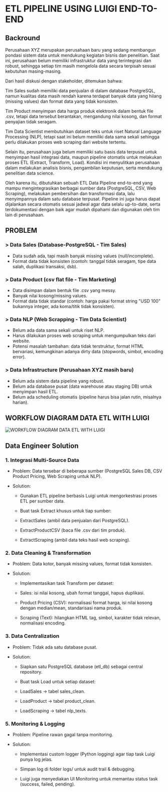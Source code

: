  # ETL PIPELINE USING LUIGI END-TO-END

## Backround
Perusahaan XYZ merupakan perusahaan baru yang sedang membangun pondasi sistem data untuk mendukung kegiatan bisnis dan penelitian. Saat ini, perusahaan belum memiliki infrastruktur data yang terintegrasi dan robust, sehingga setiap tim masih mengelola data secara terpisah sesuai kebutuhan masing-masing.

Dari hasil diskusi dengan stakeholder, ditemukan bahwa:

Tim Sales sudah memiliki data penjualan di dalam database PostgreSQL, namun kualitas data masih rendah karena terdapat banyak data yang hilang (missing values) dan format data yang tidak konsisten.

Tim Product menyimpan data harga produk elektronik dalam bentuk file .csv, tetapi data tersebut berantakan, mengandung nilai kosong, dan format penyajian tidak seragam.

Tim Data Scientist membutuhkan dataset teks untuk riset Natural Language Processing (NLP), tetapi saat ini belum memiliki data sama sekali sehingga perlu dilakukan proses web scraping dari website tertentu.

Selain itu, perusahaan juga belum memiliki satu basis data terpusat untuk menyimpan hasil integrasi data, maupun pipeline otomatis untuk melakukan proses ETL (Extract, Transform, Load). Kondisi ini menyulitkan perusahaan dalam melakukan analisis bisnis, pengambilan keputusan, serta mendukung penelitian data science.

Oleh karena itu, dibutuhkan sebuah ETL Data Pipeline end-to-end yang mampu mengintegrasikan berbagai sumber data (PostgreSQL, CSV, Web Scraping), melakukan pembersihan dan transformasi data, lalu menyimpannya dalam satu database terpusat. Pipeline ini juga harus dapat dijalankan secara otomatis sesuai jadwal agar data selalu up-to-date, serta terdokumentasi dengan baik agar mudah dipahami dan digunakan oleh tim lain di perusahaan.


 ## PROBLEM
 ### > Data Sales (Database-PostgreSQL - Tim Sales)
- Data sudah ada, tapi masih banyak missing values (null/incomplete).
- Format data tidak konsisten (contoh: tanggal tidak seragam, tipe data salah, duplikasi transaksi, dsb).

### > Data Product (csv flat file - Tim Marketing)
- Data disimpan dalam bentuk file .csv yang messy.
- Banyak nilai kosong/missing values.
- Format data tidak standar (contoh: harga pakai format string "USD 100" bukannya integer, ada koma/titik tidak konsisten).

### > Data NLP (Web Scrapping - Tim Data Scientist)
- Belum ada data sama sekali untuk riset NLP.
- Harus dilakukan proses web scraping untuk mengumpulkan teks dari website.
- Potensi masalah tambahan: data tidak terstruktur, format HTML bervariasi, kemungkinan adanya dirty data (stopwords, simbol, encoding error).

### > Data Infrastructure (Perusahaan XYZ masih baru)
- Belum ada sistem data pipeline yang robust.
- Belum ada database pusat (data warehouse atau staging DB) untuk menyimpan hasil ETL.
- Belum ada scheduling otomatis (pipeline harus bisa jalan rutin, misalnya harian).

## WORKFLOW DIAGRAM DATA ETL WITH LUIGI
![WORKFLOW DIAGRAM DATA ETL WITH LUIGI](/img/flow_desing_data_engineering.png)

## Data Engineer Solution

### 1. Integrasi Multi-Source Data

- Problem: Data tersebar di beberapa sumber (PostgreSQL Sales DB, CSV Product Pricing, Web Scraping untuk NLP).

- Solution:
    - Gunakan ETL pipeline berbasis Luigi untuk  mengorkestrasi proses ETL per sumber data.

    - Buat task Extract khusus untuk tiap sumber:

    - ExtractSales (ambil data penjualan dari PostgreSQL).

    - ExtractProductCSV (baca file .csv dari tim produk).

    - ExtractScraping (ambil data teks hasil web scraping).

### 2. Data Cleaning & Transformation

- Problem: Data kotor, banyak missing values, format tidak konsisten.

- Solution:
    - Implementasikan task Transform per dataset:

    - Sales: isi nilai kosong, ubah format tanggal, hapus duplikasi.

    - Product Pricing (CSV): normalisasi format harga, isi nilai kosong dengan median/mean, standarisasi nama produk.

    - Scraping (Text): hilangkan HTML tag, simbol, karakter tidak relevan, normalisasi encoding.

### 3. Data Centralization

- Problem: Tidak ada satu database pusat.

- Solution:

    - Siapkan satu PostgreSQL database (etl_db) sebagai central repository.

    - Buat task Load untuk setiap dataset:

    - LoadSales → tabel sales_clean.

    - LoadProduct → tabel product_clean.

    - LoadScraping → tabel nlp_texts.


### 5. Monitoring & Logging

- Problem: Pipeline rawan gagal tanpa monitoring.

- Solution:

    - Implementasi custom logger (Python logging) agar tiap task Luigi punya log jelas.

    - Simpan log di folder logs/ untuk audit trail & debugging.

    - Luigi juga menyediakan UI Monitoring untuk memantau status task (success, failed, pending).

